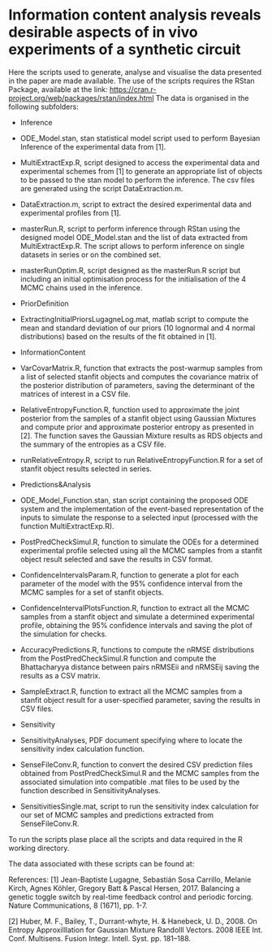 # Information content analysis reveals desirable aspects of in vivo experiments of a synthetic circuit

Here the scripts used to generate, analyse and visualise the data presented in the paper are made available. 
The use of the scripts requires the RStan Package, available at the link:
https://cran.r-project.org/web/packages/rstan/index.html 
The data is organised in the following subfolders:

-	Inference
  -	ODE_Model.stan, stan statistical model script used to perform Bayesian Inference of the experimental data from [1]. 
  - MultiExtractExp.R, script designed to access the experimental data and experimental schemes from [1] to generate an appropriate list  of objects to be passed to the stan model to perform the inference. The csv files are generated using the script DataExtraction.m.
  -	DataExtraction.m, script to extract the desired experimental data and experimental profiles from [1]. 
  -	masterRun.R, script to perform inference through RStan using the designed model ODE_Model.stan and the list of data extracted from MultiExtractExp.R. The script allows to perform inference on single datasets in series or on the combined set. 
  -	masterRunOptim.R, script designed as the masterRun.R script but including an initial optimisation process for the initialisation of the 4 MCMC chains used in the inference. 
  
-	PriorDefinition
  - ExtractingInitialPriorsLugagneLog.mat, matlab script to compute the mean and standard deviation of our priors (10 lognormal and 4 normal distributions) based on the results of the fit obtained in [1].
  
-	InformationContent
  -	VarCovarMatrix.R, function that extracts the post-warmup samples from a list of selected stanfit objects and computes the covariance matrix of the posterior distribution of parameters, saving the determinant of the matrices of interest in a CSV file. 
  -	RelativeEntropyFunction.R, function used to approximate the joint posterior from the samples of a stanfit object using Gaussian Mixtures and compute prior and approximate posterior entropy as presented in [2]. The function saves the Gaussian Mixture results as RDS objects and the summary of the entropies as a CSV file. 
  -	runRelativeEntropy.R, script to run RelativeEntropyFunction.R for a set of stanfit object results selected in series.
  
-	Predictions&Analysis
  -	ODE_Model_Function.stan, stan script containing the proposed ODE system and the implementation of the event-based representation of the inputs to simulate the response to a selected input (processed with the function MultiExtractExp.R).
  -	PostPredCheckSimul.R, function to simulate the ODEs for a determined experimental profile selected using all the MCMC samples from a stanfit object result selected and save the results in CSV format. 
  -	ConfidenceIntervalsParam.R, function to generate a plot for each parameter of the model with the 95% confidence interval from the MCMC samples for a set of stanfit objects.
  -	ConfidenceIntervalPlotsFunction.R, function to extract all the MCMC samples from a stanfit object and simulate a determined experimental profile, obtaining the 95% confidence intervals and saving the plot of the simulation for checks. 
  -	AccuracyPredictions.R, functions to compute the nRMSE distributions from the PostPredCheckSimul.R function and compute the Bhattacharyya distance between pairs nRMSEii and nRMSEij saving the results as a CSV matrix. 
  -	SampleExtract.R, function to extract all the MCMC samples from a stanfit object result for a user-specified parameter, saving the results in CSV files. 
  
-	Sensitivity
  -	SensitivityAnalyses, PDF document specifying where to locate the sensitivity index calculation function. 
  -	SenseFileConv.R, function to convert the desired CSV prediction files obtained from PostPredCheckSimul.R and the MCMC samples from the associated simulation into compatible .mat files to be used by the function described in SensitivityAnalyses.
  -	SensitivitiesSingle.mat, script to run the sensitivity index calculation for our set of MCMC samples and predictions extracted from SenseFileConv.R. 

To run the scripts plase place all the scripts and data required in the R working directory. 

The data associated with these scripts can be found at:

References:
[1] Jean-Baptiste Lugagne, Sebastián Sosa Carrillo, Melanie Kirch, Agnes Köhler, Gregory Batt & Pascal Hersen, 2017. Balancing a genetic toggle switch by real-time feedback control and periodic forcing. Nature Communications, 8 (1671), pp. 1-7.

[2] Huber, M. F., Bailey, T., Durrant-whyte, H. & Hanebeck, U. D., 2008. On Entropy Approxilllation for Gaussian Mixture Randolll Vectors. 2008 IEEE Int. Conf. Multisens. Fusion Integr. Intell. Syst. pp. 181–188.
